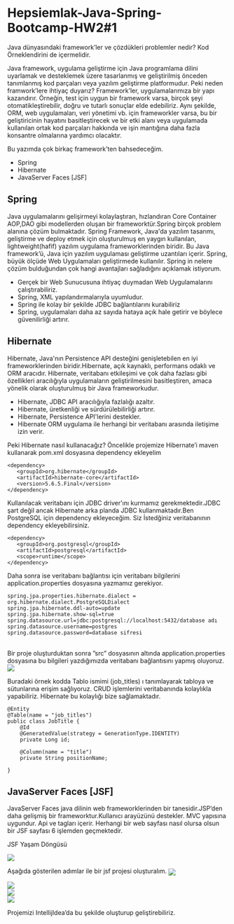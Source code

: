 # Hepsiemlak-Java-Spring-Bootcamp-HW2#1


Java dünyasındaki framework’ler ve çözdükleri problemler nedir? Kod Örneklendirini de 
içermelidir. 

Java framework, uygulama geliştirme için Java programlama dilini uyarlamak ve desteklemek üzere tasarlanmış ve geliştirilmiş önceden tanımlanmış kod parçaları veya yazılım geliştirme platformudur. 
Peki neden framwork’lere ihtiyaç duyarız?
Framework’ler, uygulamalarımıza bir yapı kazandırır. Örneğin, test için uygun bir framework varsa, birçok şeyi otomatikleştirebilir, doğru ve tutarlı sonuçlar elde edebiliriz. Aynı şekilde, ORM, web uygulamaları, veri yönetimi vb. için frameworkler varsa, bu bir geliştiricinin hayatını basitleştirecek ve bir etki alanı veya uygulamada kullanılan ortak kod parçaları hakkında ve işin mantığına daha fazla konsantre olmalarına yardımcı olacaktır.

Bu yazımda çok birkaç framework’ten bahsedeceğim.
- Spring
- Hibernate
- JavaServer Faces [JSF]

## Spring
Java uygulamalarını gelişirmeyi kolaylaştıran, hızlandıran Core Container AOP,DAO gibi modellerden oluşan bir frameworktür.Spring birçok problem alanına çözüm bulmaktadır.
Spring Framework, Java'da yazılım tasarımı, geliştirme ve deploy etmek için oluşturulmuş en yaygın kullanılan, lightweight(hafif) yazılım uygulama frameworklerinden biridir.
Bu Java framework’ü, Java için yazılım uygulaması geliştirme uzantıları içerir. Spring, büyük ölçüde Web Uygulamaları geliştirmede kullanılır.
Spring in nelere çözüm bulduğundan çok hangi avantajları sağladığını açıklamak istiyorum.
-	Gerçek bir Web Sunucusuna ihtiyaç duymadan Web Uygulamalarını çalıştırabiliriz.
-	Spring, XML yapılandırmalarıyla uyumludur.
-	Spring ile kolay bir şekilde JDBC bağlantılarını kurabiliriz
-	Spring, uygulamaları daha az sayıda hataya açık hale getirir ve böylece güvenilirliği artırır.

## Hibernate
Hibernate, Java'nın Persistence API desteğini genişletebilen en iyi frameworklerinden biridir.Hibernate, açık kaynaklı, performans odaklı ve ORM aracıdır.
Hibernate, veritabanı etkileşimi ve çok daha fazlası gibi özellikleri aracılığıyla uygulamaların geliştirilmesini basitleştiren, amaca yönelik olarak oluşturulmuş bir Java frameworkudur. 
-	Hibernate, JDBC API aracılığıyla fazlalığı azaltır.
-	Hibernate, üretkenliği ve sürdürülebilirliği artırır.
-	Hibernate, Persistence API'lerini destekler.
-	Hibernate  ORM uygulama ile herhangi bir veritabanı arasında iletişime izin verir.

Peki Hibernate nasıl kullanacağız?
Öncelikle projemize Hibernate’i maven kullanarak pom.xml dosyasına dependency ekleyelim


```
<dependency>
   <groupId>org.hibernate</groupId>
   <artifactId>hibernate-core</artifactId>
   <version>5.6.5.Final</version>
</dependency>

```
Kullanılacak veritabanı için JDBC driver'ını kurmamız gerekmektedir.JDBC şart değil ancak Hibernate arka planda JDBC kullanmaktadır.Ben PostgreSQL için dependency ekleyeceğim. Siz İstedğiniz veritabanının dependency ekleyebilirsiniz.

```
<dependency>
   <groupId>org.postgresql</groupId>
   <artifactId>postgresql</artifactId>
   <scope>runtime</scope>
</dependency>
```
Daha sonra ise veritabanı bağlantısı için veritabanı bilgilerini application.properties dosyasına yazmamız gerekiyor.
```
spring.jpa.properties.hibernate.dialect = org.hibernate.dialect.PostgreSQLDialect
spring.jpa.hibernate.ddl-auto=update
spring.jpa.hibernate.show-sql=true
spring.datasource.url=jdbc:postgresql://localhost:5432/database adı
spring.datasource.username=postgres
spring.datasource.password=database sifresi
```
<br>
Bir proje oluşturduktan sonra ”src” dosyasının altında application.properties dosyasına bu bilgileri yazdığımızda veritabanı bağlantısını yapmış oluyoruz.
<img src="https://github.com/Hepsiemlak-Java-Spring-Bootcamp/hepsiemlak-java-spring-bootcamp-hw2-tugbayavuzz/blob/main/hibernate1.png" align=center>
<br>

Buradaki örnek kodda Tablo ismimi (job_titles) ı tanımlayarak tabloya ve sütunlarına erişim sağlıyoruz. CRUD işlemlerini veritabanında kolaylıkla yapabiliriz. Hibernate bu kolaylığı bize sağlamaktadır.

```
@Entity
@Table(name = "job_titles")
public class JobTitle {
    @Id
    @GeneratedValue(strategy = GenerationType.IDENTITY)
    private Long id;

    @Column(name = "title")
    private String positionName;
    
}
```

## JavaServer Faces [JSF]
JavaServer Faces java dilinin web frameworklerinden bir tanesidir.JSP’den daha gelişmiş bir frameworktur.Kullanıcı arayüzünü destekler. MVC yapısına uygundur. Api ve tagları içerir. 
Herhangi bir web sayfası nasıl olursa olsun bir JSF sayfası 6 işlemden geçmektedir.

JSF Yaşam Döngüsü

<img src="https://github.com/Hepsiemlak-Java-Spring-Bootcamp/hepsiemlak-java-spring-bootcamp-hw2-tugbayavuzz/blob/main/jsflifecycle.png" align=center>
<br>

Aşağıda gösterilen adımlar ile bir jsf projesi oluşturalım.
<img src="https://github.com/Hepsiemlak-Java-Spring-Bootcamp/hepsiemlak-java-spring-bootcamp-hw2-tugbayavuzz/blob/main/jsfcreateproject1.png" align=center>
<br>

<img src="https://github.com/Hepsiemlak-Java-Spring-Bootcamp/hepsiemlak-java-spring-bootcamp-hw2-tugbayavuzz/blob/main/jsfcreateproject2.png" align=center>
<br>

<img src="https://github.com/Hepsiemlak-Java-Spring-Bootcamp/hepsiemlak-java-spring-bootcamp-hw2-tugbayavuzz/blob/main/jsfcreateproject3.png" align=center>
<br>

<img src="https://github.com/Hepsiemlak-Java-Spring-Bootcamp/hepsiemlak-java-spring-bootcamp-hw2-tugbayavuzz/blob/main/jsfcreateproject4.png" align=center>
<br>

Projemizi IntellijIdea’da bu şekilde oluşturup geliştirebiliriz.
